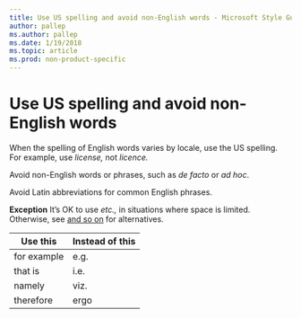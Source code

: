 ```yaml
---
title: Use US spelling and avoid non-English words - Microsoft Style Guide
author: pallep
ms.author: pallep
ms.date: 1/19/2018
ms.topic: article
ms.prod: non-product-specific
---
```


# Use US spelling and avoid non-English words

When the spelling of English words varies by locale, use the US spelling. For example, use *license,* not *licence.*

Avoid non-English words or phrases, such as *de facto* or *ad hoc*. 

Avoid Latin abbreviations for common English phrases. 

**Exception** It’s OK to use *etc.,* in situations where space is limited. Otherwise, see [and so on](/style-guide/a-z-word-list-term-collections/a/and-so-on) for alternatives.

**Use this**|**Instead of this**
--|--
for example|e.g.
that is|i.e.
namely|viz.
therefore|ergo
